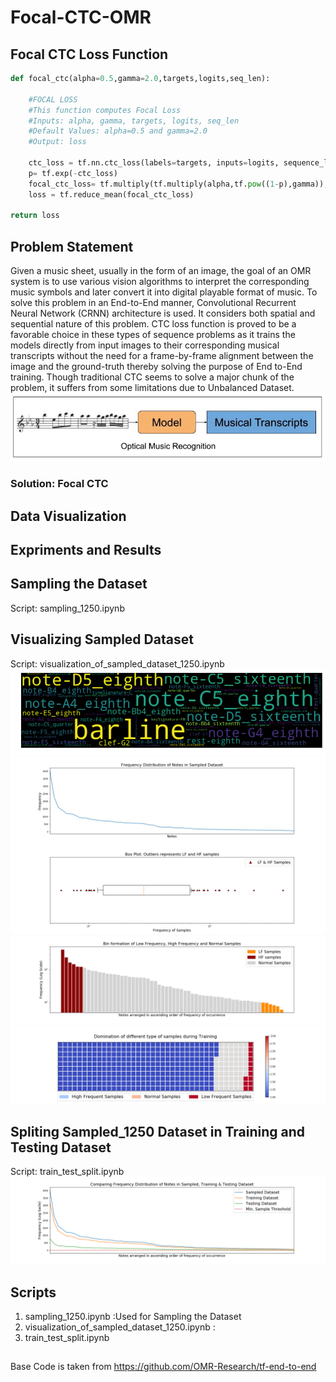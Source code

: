 # Focal-CTC-OMR  

## Focal CTC Loss Function
```python
def focal_ctc(alpha=0.5,gamma=2.0,targets,logits,seq_len):
      
    #FOCAL LOSS
    #This function computes Focal Loss
    #Inputs: alpha, gamma, targets, logits, seq_len
    #Default Values: alpha=0.5 and gamma=2.0
    #Output: loss
       
    ctc_loss = tf.nn.ctc_loss(labels=targets, inputs=logits, sequence_length=seq_len, time_major=True)
    p= tf.exp(-ctc_loss)
    focal_ctc_loss= tf.multiply(tf.multiply(alpha,tf.pow((1-p),gamma)),ctc_loss) #((alpha)*((1-p)**gamma)*(ctc_loss))
    loss = tf.reduce_mean(focal_ctc_loss)
      
return loss    
```
## Problem Statement  
Given a music sheet, usually in the form of an image, the goal of an OMR system is to use various vision algorithms to interpret the corresponding music symbols and later convert it into digital playable format of music. To solve this problem in an End-to-End manner, Convolutional Recurrent Neural Network (CRNN) architecture is used. It considers both spatial and sequential nature of this problem. CTC loss function is proved to be a favorable choice in these types of sequence problems as it trains the models directly from input images to their corresponding musical transcripts without the need for a frame-by-frame alignment between the image and the ground-truth thereby solving the purpose of End to-End training. Though traditional CTC seems to solve a major chunk of the problem, it suffers from some limitations due to Unbalanced Dataset. 
![python](/images/image6.PNG)  

### Solution: Focal CTC 
## Data Visualization  
## Expriments and Results  

## Sampling the Dataset  
Script: sampling_1250.ipynb  

## Visualizing Sampled Dataset  
Script: visualization_of_sampled_dataset_1250.ipynb  
![python](/images/wordcloud2.png)  
![python](/images/frequencyVsNotes.png)  
![python](/images/boxPlot.png)  
![python](/images/barGraph.png)  
![python](/images/waffleChart.png)  

## Spliting Sampled_1250 Dataset in Training and Testing Dataset  
Script: train_test_split.ipynb  
![python](/images/testing_training.png)  


## Scripts
1. sampling_1250.ipynb :Used for Sampling the Dataset
2. visualization_of_sampled_dataset_1250.ipynb :
3. train_test_split.ipynb

## 
Base Code is taken from https://github.com/OMR-Research/tf-end-to-end
